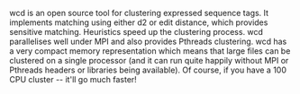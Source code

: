 wcd is an open source tool for clustering expressed sequence tags. It implements matching using either d2 or edit distance, which provides sensitive matching. Heuristics speed up the clustering process. wcd parallelises well under MPI and also provides Pthreads clustering.
wcd has a very compact memory representation which means that large files can be clustered on a single processor (and it can run quite happily without MPI or Pthreads headers or libraries being available). Of course, if you have a 100 CPU cluster -- it'll go much faster!
